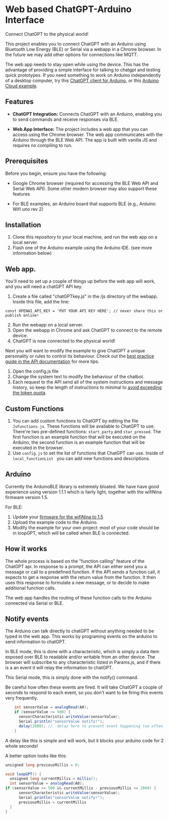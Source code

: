 # Web based ChatGPT-Arduino Interface

Connect ChatGPT to the physical world!

This project enables you to connect ChatGPT with an Arduino using Bluetooth Low Energy (BLE) or Serial via a webapp in a Chrome browser. In the future we may add other options for connections like MQTT.

The web app needs to stay open while using the device. This has the advantage of providing a simple interface for talking to chatgpt and testing quick prototypes. If you need something to work on Arduino independently of a desktop computer, try this [ChatGPT client for Arduino](https://github.com/0015/ChatGPT_Client_For_Arduino), or this [Arduino Cloud example](https://projecthub.arduino.cc/dbeamonte_arduino/chat-with-chatgpt-through-arduino-iot-cloud-6b4ef0).


## Features

- **ChatGPT Integration:** Connects ChatGPT with an Arduino, enabling you to send commands and receive responses via BLE.

- **Web App Interface:** The project includes a web app that you can access using the Chrome browser. The web app communicates with the Arduino through the BLE Web API. The app is built with vanilla JS and requires no compiling to run. 

## Prerequisites

Before you begin, ensure you have the following:

- Google Chrome browser (required for accessing the BLE Web API and Serial Web API). Some other modern browser may also support these features 

- For BLE examples, an Arduino board that supports BLE (e.g., Arduino Wifi uno rev 2)

## Installation

1. Clone this repository to your local machine, and run the web app on a local server. 
2. Flash one of the Arduino example using the Arduino IDE. (see more information below)

## Web app. 

You'll need to set up a couple of things up before the web app will work, and you will need a chatGPT API key.

1. Create a file called "chatGPTkey.js" in the /js directory of the webapp. Inside this file, add the line: 
```
const OPENAI_API_KEY = 'PUT YOUR API KEY HERE'; // never share this or publish online!
```
2. Run the webapp on a local server.
3. Open the webapp in Chrome and ask ChatGPT to connect to the remote device.
4. ChatGPT is now connected to the physical world! 

Next you will want to modify the example to give ChatGPT a unique personality or rules to control its behaviour. Check out the [best practice guide in the API documentation](https://platform.openai.com/docs/guides/gpt-best-practices/strategy-write-clear-instructions) for more tips. 

1. Open the config.js file
2. Change the system text to modify the behaviour of the chatbot. 
3. Each request to the API send all of the system instructions and message history, so keep the length of instructions to minimal to [avoid exceeding the token quota](https://openai.com/pricing). 

## Custom Functions 

1. You can add custom functions to ChatGPT by editing the file ```JsFunctions.js```. These functions will be available to ChatGPT to use. There're two pre-defined functions: ```start_party``` and ```star_pressed```. The first function is an example function that will be executed on the Arduino, the second function is an example function that will be executed in the browser. 
2. Use ```config.js``` to set the list of functions that ChatGPT can use. Inside of  ```local_functionList ``` you can add new functions and descriptions.
   
## Arduino

Currently the ArduinoBLE library is extremely bloated. We have have good experience using version 1.1.1 which is fairly light, together with the wifiNina firmware version 1.5. 

For BLE: 

1. Update your [firmware for the wifiNina to 1.5](https://support.arduino.cc/hc/en-us/articles/360013896579-Update-the-firmware-for-WiFiNINA-and-WiFi101) 
2. Upload the example code to the Arduino. 
3. Modify the example for your own project: most of your code should be in loopGPT, which will be called when BLE is connected. 


## How it works

The whole process is based on the "function calling" feature of the ChatGPT api. In response to a prompt, the API can either send you a message or call to a predefined function. If the API sends a function call, it expects to get a response with the return value from the function. It then uses this response to formulate a new message, or to decide to make additional function calls. 

The web app handles the routing of these function calls to the Arduino connected via Serial or BLE. 

## Notify events

The Arduino can talk directly to chatGPT without anything needed to be typed in the web app. This works by programing events on the arduino to send information to chatGPT.

In BLE mode, this is done with a characteristic, which is simply a data item exposed over BLE to readable and/or writable from an other device. The browser will subscribe to any characteristic listed in Params.js, and if there is a an event it will relay the information to chatGPT. 

This Serial mode, this is simply done with the notify() command. 

Be careful how often these events are fired. It will take ChatGPT a couple of seconds to respond to each event, so you don't want to be firing this events very frequently.  

``` csharp 
    int sensorValue = analogRead(A0);
    if (sensorValue >= 500) {
      sensorCharacteristic.writeValue(sensorValue);  
      Serial.println("sensorValue notify!");
      delay(2000); //  delay here to prevent event happening too often.
    } 
```
A delay like this is simple and will work, but it blocks your arduino code for 2 whole seconds!

A better option looks like this:

```csharp
unsigned long previousMillis = 0;  

void loopGPT() {
  unsigned long currentMillis = millis();
  int sensorValue = analogRead(A0);
if (sensorValue >= 500 && currentMillis - previousMillis >= 2000) {
      sensorCharacteristic.writeValue(sensorValue);  
      Serial.println("sensorValue notify!");
      previousMillis = currentMillis
  } 
}
```


